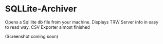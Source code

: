 # SQLLite-Archiver


Opens a Sql lite db file from your machine. 
Displays TRW Server info in easy to read way.
CSV Exporter almost finished

(Screenshot coming soon)